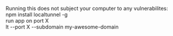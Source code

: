 Running this does not subject your computer to any vulnerabilites:  
npm install localtunnel -g  
run app on port X  
lt --port X --subdomain my-awesome-domain  

